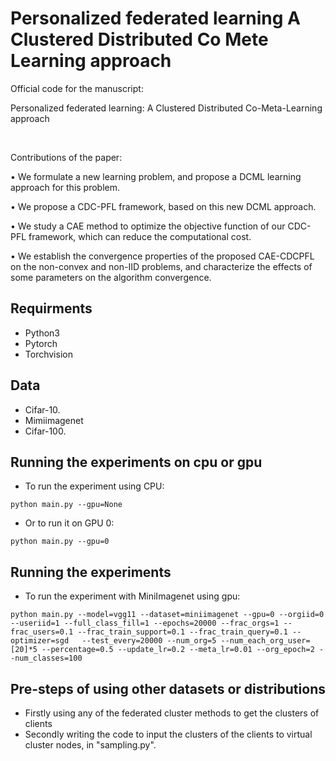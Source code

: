 # Personalized federated learning A Clustered Distributed Co Mete Learning approach
Official code for the manuscript:

Personalized federated learning: A Clustered Distributed Co-Meta-Learning approach

<br/>

Contributions of the paper:

• We formulate a new learning problem, and propose a DCML learning approach for this problem.

• We propose a CDC-PFL framework, based on this new DCML approach.

• We study a CAE method to optimize the objective function of our CDC-PFL framework, which can reduce the computational cost.

• We establish the convergence properties of the proposed CAE-CDCPFL on the non-convex and non-IID problems, and characterize the effects of some parameters on the algorithm convergence.


## Requirments
* Python3
* Pytorch
* Torchvision

## Data
* Cifar-10.
* Mimiimagenet
* Cifar-100.

## Running the experiments on cpu or gpu
* To run the  experiment  using CPU:
```
python main.py --gpu=None 
```
* Or to run it on GPU 0:
```
python main.py --gpu=0
```

## Running the experiments

* To run the  experiment  with MiniImagenet using gpu:
```
python main.py --model=vgg11 --dataset=miniimagenet --gpu=0 --orgiid=0 --useriid=1 --full_class_fill=1 --epochs=20000 --frac_orgs=1 --frac_users=0.1 --frac_train_support=0.1 --frac_train_query=0.1 --optimizer=sgd   --test_every=20000 --num_org=5 --num_each_org_user=[20]*5 --percentage=0.5 --update_lr=0.2 --meta_lr=0.01 --org_epoch=2 --num_classes=100
```
## Pre-steps of using other datasets or distributions
* Firstly using any of the federated cluster methods to get the clusters of clients
* Secondly writing the code to input the clusters of the clients to virtual cluster nodes, in "sampling.py".    
